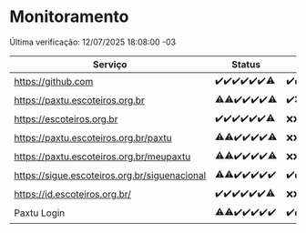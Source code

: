 # Monitoramento

Última verificação: 12/07/2025 18:08:00 -03

|Serviço|Status|Últimas 24h|
|---|---|---|
|https://github.com|<span title="2025-07-05: OK=23">✔️</span><span title="2025-07-06: OK=23">✔️</span><span title="2025-07-07: OK=23">✔️</span><span title="2025-07-08: OK=23">✔️</span><span title="2025-07-09: OK=23">✔️</span><span title="2025-07-10: OK=23">✔️</span><span title="2025-07-11: OK=19, Falhas=1">⚠️</span>|<span title="11/07/2025 18:09:00 -03 : 200">✔️</span><span title="11/07/2025 19:09:00 -03 : 200">✔️</span><span title="11/07/2025 20:09:00 -03 : 200">✔️</span><span title="11/07/2025 21:52:00 -03 : 200">✔️</span><span title="11/07/2025 23:48:00 -03 : 200">✔️</span><span title="12/07/2025 00:48:00 -03 : 200">✔️</span><span title="12/07/2025 01:22:00 -03 : 200">✔️</span><span title="12/07/2025 02:11:00 -03 : 200">✔️</span><span title="12/07/2025 03:13:00 -03 : 200">✔️</span><span title="12/07/2025 04:09:00 -03 : 200">✔️</span><span title="12/07/2025 05:12:00 -03 : 200">✔️</span><span title="12/07/2025 06:09:00 -03 : 200">✔️</span><span title="12/07/2025 07:09:00 -03 : 200">✔️</span><span title="12/07/2025 08:07:00 -03 : 200">✔️</span><span title="12/07/2025 09:16:00 -03 : 200">✔️</span><span title="12/07/2025 10:20:00 -03 : 200">✔️</span><span title="12/07/2025 11:08:00 -03 : 200">✔️</span><span title="12/07/2025 12:08:00 -03 : 200">✔️</span><span title="12/07/2025 13:10:00 -03 : 200">✔️</span><span title="12/07/2025 14:07:00 -03 : 200">✔️</span><span title="12/07/2025 15:12:00 -03 : 200">✔️</span><span title="12/07/2025 16:07:00 -03 : 200">✔️</span><span title="12/07/2025 17:09:00 -03 : 200">✔️</span><span title="12/07/2025 18:08:00 -03 : 200">✔️</span>|
|https://paxtu.escoteiros.org.br|<span title="2025-07-05: OK=22, Falhas=1">⚠️</span><span title="2025-07-06: OK=22, Falhas=1">⚠️</span><span title="2025-07-07: OK=23">✔️</span><span title="2025-07-08: OK=23">✔️</span><span title="2025-07-09: OK=23">✔️</span><span title="2025-07-10: OK=23">✔️</span><span title="2025-07-11: OK=16, Falhas=4">⚠️</span>|<span title="11/07/2025 18:09:00 -03 : 200">✔️</span><span title="11/07/2025 19:09:00 -03 : 403">❌</span><span title="11/07/2025 20:09:00 -03 : 403">❌</span><span title="11/07/2025 21:52:00 -03 : 403">❌</span><span title="11/07/2025 23:48:00 -03 : 403">❌</span><span title="12/07/2025 00:48:00 -03 : 403">❌</span><span title="12/07/2025 01:22:00 -03 : 403">❌</span><span title="12/07/2025 02:11:00 -03 : 403">❌</span><span title="12/07/2025 03:13:00 -03 : 403">❌</span><span title="12/07/2025 04:09:00 -03 : 403">❌</span><span title="12/07/2025 05:12:00 -03 : 403">❌</span><span title="12/07/2025 06:09:00 -03 : 403">❌</span><span title="12/07/2025 07:09:00 -03 : 403">❌</span><span title="12/07/2025 08:07:00 -03 : 403">❌</span><span title="12/07/2025 09:16:00 -03 : 403">❌</span><span title="12/07/2025 10:20:00 -03 : 403">❌</span><span title="12/07/2025 11:08:00 -03 : 403">❌</span><span title="12/07/2025 12:08:00 -03 : 403">❌</span><span title="12/07/2025 13:10:00 -03 : 403">❌</span><span title="12/07/2025 14:07:00 -03 : 403">❌</span><span title="12/07/2025 15:12:00 -03 : 403">❌</span><span title="12/07/2025 16:07:00 -03 : 403">❌</span><span title="12/07/2025 17:09:00 -03 : 403">❌</span><span title="12/07/2025 18:08:00 -03 : 403">❌</span>|
|https://escoteiros.org.br|<span title="2025-07-05: OK=23">✔️</span><span title="2025-07-06: OK=23">✔️</span><span title="2025-07-07: OK=23">✔️</span><span title="2025-07-08: OK=23">✔️</span><span title="2025-07-09: OK=23">✔️</span><span title="2025-07-10: OK=23">✔️</span><span title="2025-07-11: OK=16, Falhas=4">⚠️</span>|<span title="11/07/2025 18:09:00 -03 : 403">❌</span><span title="11/07/2025 19:09:00 -03 : 403">❌</span><span title="11/07/2025 20:09:00 -03 : 403">❌</span><span title="11/07/2025 21:52:00 -03 : 403">❌</span><span title="11/07/2025 23:48:00 -03 : 403">❌</span><span title="12/07/2025 00:48:00 -03 : 403">❌</span><span title="12/07/2025 01:22:00 -03 : 403">❌</span><span title="12/07/2025 02:11:00 -03 : 403">❌</span><span title="12/07/2025 03:13:00 -03 : 403">❌</span><span title="12/07/2025 04:09:00 -03 : 403">❌</span><span title="12/07/2025 05:12:00 -03 : 403">❌</span><span title="12/07/2025 06:09:00 -03 : 403">❌</span><span title="12/07/2025 07:09:00 -03 : 403">❌</span><span title="12/07/2025 08:07:00 -03 : 403">❌</span><span title="12/07/2025 09:16:00 -03 : 403">❌</span><span title="12/07/2025 10:20:00 -03 : 403">❌</span><span title="12/07/2025 11:08:00 -03 : 403">❌</span><span title="12/07/2025 12:08:00 -03 : 403">❌</span><span title="12/07/2025 13:10:00 -03 : 403">❌</span><span title="12/07/2025 14:07:00 -03 : 403">❌</span><span title="12/07/2025 15:12:00 -03 : 403">❌</span><span title="12/07/2025 16:07:00 -03 : 403">❌</span><span title="12/07/2025 17:09:00 -03 : 403">❌</span><span title="12/07/2025 18:08:00 -03 : 403">❌</span>|
|https://paxtu.escoteiros.org.br/paxtu|<span title="2025-07-05: OK=22, Falhas=1">⚠️</span><span title="2025-07-06: OK=22, Falhas=1">⚠️</span><span title="2025-07-07: OK=23">✔️</span><span title="2025-07-08: OK=23">✔️</span><span title="2025-07-09: OK=23">✔️</span><span title="2025-07-10: OK=23">✔️</span><span title="2025-07-11: OK=17, Falhas=3">⚠️</span>|<span title="11/07/2025 18:09:00 -03 : 403">❌</span><span title="11/07/2025 19:09:00 -03 : 403">❌</span><span title="11/07/2025 20:09:00 -03 : 403">❌</span><span title="11/07/2025 21:52:00 -03 : 403">❌</span><span title="11/07/2025 23:48:00 -03 : 403">❌</span><span title="12/07/2025 00:48:00 -03 : 403">❌</span><span title="12/07/2025 01:22:00 -03 : 403">❌</span><span title="12/07/2025 02:11:00 -03 : 403">❌</span><span title="12/07/2025 03:13:00 -03 : 403">❌</span><span title="12/07/2025 04:09:00 -03 : 403">❌</span><span title="12/07/2025 05:12:00 -03 : 403">❌</span><span title="12/07/2025 06:09:00 -03 : 403">❌</span><span title="12/07/2025 07:09:00 -03 : 403">❌</span><span title="12/07/2025 08:07:00 -03 : 403">❌</span><span title="12/07/2025 09:16:00 -03 : 403">❌</span><span title="12/07/2025 10:20:00 -03 : 403">❌</span><span title="12/07/2025 11:08:00 -03 : 403">❌</span><span title="12/07/2025 12:08:00 -03 : 403">❌</span><span title="12/07/2025 13:10:00 -03 : 403">❌</span><span title="12/07/2025 14:07:00 -03 : 403">❌</span><span title="12/07/2025 15:12:00 -03 : 403">❌</span><span title="12/07/2025 16:07:00 -03 : 403">❌</span><span title="12/07/2025 17:09:00 -03 : 403">❌</span><span title="12/07/2025 18:08:00 -03 : 403">❌</span>|
|https://paxtu.escoteiros.org.br/meupaxtu|<span title="2025-07-05: OK=22, Falhas=1">⚠️</span><span title="2025-07-06: OK=22, Falhas=1">⚠️</span><span title="2025-07-07: OK=23">✔️</span><span title="2025-07-08: OK=23">✔️</span><span title="2025-07-09: OK=23">✔️</span><span title="2025-07-10: OK=23">✔️</span><span title="2025-07-11: OK=17, Falhas=3">⚠️</span>|<span title="11/07/2025 18:09:00 -03 : 403">❌</span><span title="11/07/2025 19:09:00 -03 : 403">❌</span><span title="11/07/2025 20:09:00 -03 : 403">❌</span><span title="11/07/2025 21:52:00 -03 : 403">❌</span><span title="11/07/2025 23:48:00 -03 : 403">❌</span><span title="12/07/2025 00:48:00 -03 : 403">❌</span><span title="12/07/2025 01:22:00 -03 : 403">❌</span><span title="12/07/2025 02:11:00 -03 : 403">❌</span><span title="12/07/2025 03:13:00 -03 : 403">❌</span><span title="12/07/2025 04:09:00 -03 : 403">❌</span><span title="12/07/2025 05:12:00 -03 : 403">❌</span><span title="12/07/2025 06:09:00 -03 : 403">❌</span><span title="12/07/2025 07:09:00 -03 : 403">❌</span><span title="12/07/2025 08:07:00 -03 : 403">❌</span><span title="12/07/2025 09:16:00 -03 : 403">❌</span><span title="12/07/2025 10:20:00 -03 : 403">❌</span><span title="12/07/2025 11:08:00 -03 : 403">❌</span><span title="12/07/2025 12:08:00 -03 : 403">❌</span><span title="12/07/2025 13:10:00 -03 : 403">❌</span><span title="12/07/2025 14:07:00 -03 : 403">❌</span><span title="12/07/2025 15:12:00 -03 : 403">❌</span><span title="12/07/2025 16:07:00 -03 : 403">❌</span><span title="12/07/2025 17:09:00 -03 : 403">❌</span><span title="12/07/2025 18:08:00 -03 : 403">❌</span>|
|https://sigue.escoteiros.org.br/siguenacional|<span title="2025-07-05: OK=22, Falhas=1">⚠️</span><span title="2025-07-06: OK=22, Falhas=1">⚠️</span><span title="2025-07-07: OK=23">✔️</span><span title="2025-07-08: OK=23">✔️</span><span title="2025-07-09: OK=23">✔️</span><span title="2025-07-10: OK=23">✔️</span><span title="2025-07-11: OK=20">✔️</span>|<span title="11/07/2025 18:09:00 -03 : 200">✔️</span><span title="11/07/2025 19:09:00 -03 : 200">✔️</span><span title="11/07/2025 20:09:00 -03 : 200">✔️</span><span title="11/07/2025 21:52:00 -03 : 200">✔️</span><span title="11/07/2025 23:48:00 -03 : 200">✔️</span><span title="12/07/2025 00:48:00 -03 : 200">✔️</span><span title="12/07/2025 01:22:00 -03 : 200">✔️</span><span title="12/07/2025 02:11:00 -03 : 200">✔️</span><span title="12/07/2025 03:13:00 -03 : 200">✔️</span><span title="12/07/2025 04:09:00 -03 : 200">✔️</span><span title="12/07/2025 05:12:00 -03 : 200">✔️</span><span title="12/07/2025 06:09:00 -03 : 200">✔️</span><span title="12/07/2025 07:09:00 -03 : 200">✔️</span><span title="12/07/2025 08:07:00 -03 : 200">✔️</span><span title="12/07/2025 09:16:00 -03 : 200">✔️</span><span title="12/07/2025 10:20:00 -03 : 200">✔️</span><span title="12/07/2025 11:08:00 -03 : 200">✔️</span><span title="12/07/2025 12:08:00 -03 : 200">✔️</span><span title="12/07/2025 13:10:00 -03 : 200">✔️</span><span title="12/07/2025 14:07:00 -03 : 200">✔️</span><span title="12/07/2025 15:12:00 -03 : 200">✔️</span><span title="12/07/2025 16:07:00 -03 : 200">✔️</span><span title="12/07/2025 17:09:00 -03 : 200">✔️</span><span title="12/07/2025 18:08:00 -03 : 200">✔️</span>|
|https://id.escoteiros.org.br/|<span title="2025-07-05: OK=23">✔️</span><span title="2025-07-06: OK=23">✔️</span><span title="2025-07-07: OK=23">✔️</span><span title="2025-07-08: OK=23">✔️</span><span title="2025-07-09: OK=23">✔️</span><span title="2025-07-10: OK=23">✔️</span><span title="2025-07-11: OK=16, Falhas=4">⚠️</span>|<span title="11/07/2025 18:09:00 -03 : 403">❌</span><span title="11/07/2025 19:09:00 -03 : 403">❌</span><span title="11/07/2025 20:09:00 -03 : 403">❌</span><span title="11/07/2025 21:52:00 -03 : 403">❌</span><span title="11/07/2025 23:48:00 -03 : 403">❌</span><span title="12/07/2025 00:48:00 -03 : 403">❌</span><span title="12/07/2025 01:22:00 -03 : 403">❌</span><span title="12/07/2025 02:11:00 -03 : 403">❌</span><span title="12/07/2025 03:13:00 -03 : 403">❌</span><span title="12/07/2025 04:09:00 -03 : 403">❌</span><span title="12/07/2025 05:12:00 -03 : 403">❌</span><span title="12/07/2025 06:09:00 -03 : 403">❌</span><span title="12/07/2025 07:09:00 -03 : 403">❌</span><span title="12/07/2025 08:07:00 -03 : 403">❌</span><span title="12/07/2025 09:16:00 -03 : 403">❌</span><span title="12/07/2025 10:20:00 -03 : 403">❌</span><span title="12/07/2025 11:08:00 -03 : 403">❌</span><span title="12/07/2025 12:08:00 -03 : 403">❌</span><span title="12/07/2025 13:10:00 -03 : 403">❌</span><span title="12/07/2025 14:07:00 -03 : 403">❌</span><span title="12/07/2025 15:12:00 -03 : 403">❌</span><span title="12/07/2025 16:07:00 -03 : 403">❌</span><span title="12/07/2025 17:09:00 -03 : 403">❌</span><span title="12/07/2025 18:08:00 -03 : 403">❌</span>|
|Paxtu Login|<span title="2025-07-05: OK=22, Falhas=1">⚠️</span><span title="2025-07-06: OK=22, Falhas=1">⚠️</span><span title="2025-07-07: OK=23">✔️</span><span title="2025-07-08: OK=23">✔️</span><span title="2025-07-09: OK=23">✔️</span><span title="2025-07-10: OK=23">✔️</span><span title="2025-07-11: OK=20">✔️</span>|<span title="11/07/2025 18:09:00 -03 : 200">✔️</span><span title="11/07/2025 19:09:00 -03 : 200">✔️</span><span title="11/07/2025 20:09:00 -03 : 200">✔️</span><span title="11/07/2025 21:52:00 -03 : 200">✔️</span><span title="11/07/2025 23:48:00 -03 : 200">✔️</span><span title="12/07/2025 00:48:00 -03 : 200">✔️</span><span title="12/07/2025 01:22:00 -03 : 200">✔️</span><span title="12/07/2025 02:11:00 -03 : 200">✔️</span><span title="12/07/2025 03:13:00 -03 : 200">✔️</span><span title="12/07/2025 04:09:00 -03 : 200">✔️</span><span title="12/07/2025 05:12:00 -03 : 200">✔️</span><span title="12/07/2025 06:09:00 -03 : 200">✔️</span><span title="12/07/2025 07:09:00 -03 : 200">✔️</span><span title="12/07/2025 08:07:00 -03 : 200">✔️</span><span title="12/07/2025 09:16:00 -03 : 200">✔️</span><span title="12/07/2025 10:20:00 -03 : 200">✔️</span><span title="12/07/2025 11:08:00 -03 : 200">✔️</span><span title="12/07/2025 12:08:00 -03 : 200">✔️</span><span title="12/07/2025 13:10:00 -03 : 200">✔️</span><span title="12/07/2025 14:07:00 -03 : 200">✔️</span><span title="12/07/2025 15:12:00 -03 : 200">✔️</span><span title="12/07/2025 16:07:00 -03 : 200">✔️</span><span title="12/07/2025 17:09:00 -03 : 200">✔️</span><span title="12/07/2025 18:08:00 -03 : 200">✔️</span>|
